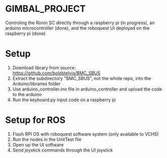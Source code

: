 # GIMBAL_PROJECT
Controling the Ronin SC directly through a raspberry pi (in progress), an arduino microcontroller (done), and the roboquest UI deployed on the raspberry pi (done)
# Setup
1. Download library from source: https://github.com/boldstelvis/BMC_SBUS
2. Extract the subdirectory "BMC_SBUS", not the whole repo, into the Arduino/libraries folder
3. Use arduino_controller.ino file in arduino_controller and upload the code to the arduino
4. Run the keyboard.py input code on a raspberry pi

# Setup for ROS
1. Flash RPI OS with roboquest software system (only available to VCHS)
2. Run the nodes in the UnitTest file
3. Open up the UI software
4. Send joystick commands through the UI joystick
